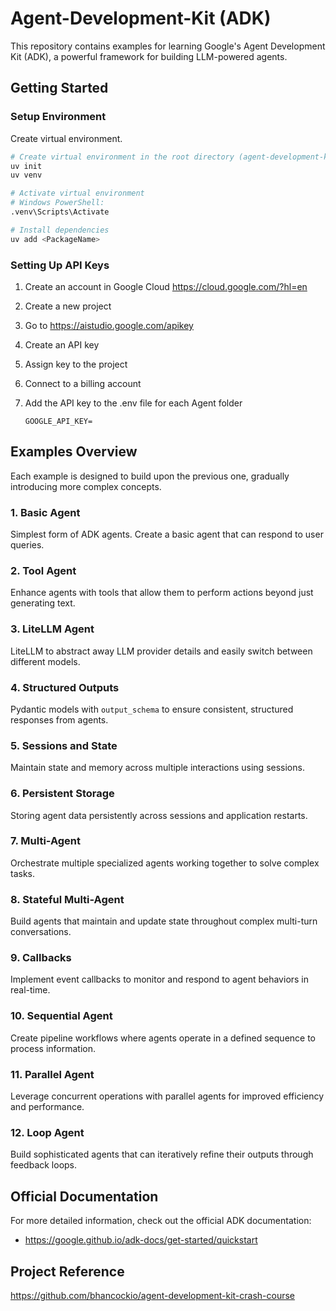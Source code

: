 # Agent-Development-Kit (ADK)

This repository contains examples for learning Google's Agent Development Kit (ADK), a powerful framework for building LLM-powered agents.

## Getting Started

### Setup Environment

Create virtual environment.

```bash
# Create virtual environment in the root directory (agent-development-kit)
uv init
uv venv

# Activate virtual environment
# Windows PowerShell:
.venv\Scripts\Activate

# Install dependencies
uv add <PackageName>
```

### Setting Up API Keys

1. Create an account in Google Cloud <https://cloud.google.com/?hl=en>
2. Create a new project
3. Go to <https://aistudio.google.com/apikey>
4. Create an API key
5. Assign key to the project
6. Connect to a billing account
7. Add the API key to the .env file for each Agent folder

   ```
   GOOGLE_API_KEY=
   ```

## Examples Overview

Each example is designed to build upon the previous one, gradually introducing more complex concepts.

### 1. Basic Agent

Simplest form of ADK agents. Create a basic agent that can respond to user queries.

### 2. Tool Agent

Enhance agents with tools that allow them to perform actions beyond just generating text.

### 3. LiteLLM Agent

LiteLLM to abstract away LLM provider details and easily switch between different models.

### 4. Structured Outputs

Pydantic models with `output_schema` to ensure consistent, structured responses from agents.

### 5. Sessions and State

Maintain state and memory across multiple interactions using sessions.

### 6. Persistent Storage

Storing agent data persistently across sessions and application restarts.

### 7. Multi-Agent

Orchestrate multiple specialized agents working together to solve complex tasks.

### 8. Stateful Multi-Agent

Build agents that maintain and update state throughout complex multi-turn conversations.

### 9. Callbacks

Implement event callbacks to monitor and respond to agent behaviors in real-time.

### 10. Sequential Agent

Create pipeline workflows where agents operate in a defined sequence to process information.

### 11. Parallel Agent

Leverage concurrent operations with parallel agents for improved efficiency and performance.

### 12. Loop Agent

Build sophisticated agents that can iteratively refine their outputs through feedback loops.

## Official Documentation

For more detailed information, check out the official ADK documentation:

- <https://google.github.io/adk-docs/get-started/quickstart>

## Project Reference

<https://github.com/bhancockio/agent-development-kit-crash-course>

